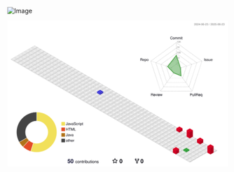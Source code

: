 ![Image](https://github.com/user-attachments/assets/c27ef3c5-10ac-438b-9bd0-8d38881d1f2d)



![](./profile-3d-contrib/profile-gitblock.svg)
